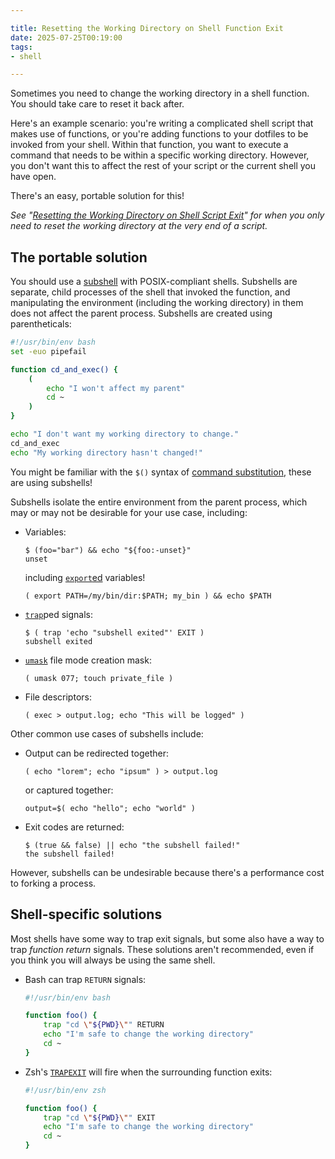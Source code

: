 ```yaml
---

title: Resetting the Working Directory on Shell Function Exit
date: 2025-07-25T00:19:00
tags:
- shell

---
```


Sometimes you need to change the working directory in a shell function. You should take care to reset it back after.

Here's an example scenario: you're writing a complicated shell script that makes use of functions, or you're adding functions to your dotfiles to be invoked from your shell. Within that function, you want to execute a command that needs to be within a specific working directory. However, you don't want this to affect the rest of your script or the current shell you have open.

There's an easy, portable solution for this!

_See "[Resetting the Working Directory on Shell Script Exit](/blog/resetting-the-working-directory-on-shell-script-exit)" for when you only need to reset the working directory at the very end of a script._

## The portable solution

You should use a [subshell](https://tldp.org/LDP/abs/html/subshells.html) with POSIX-compliant shells. Subshells are separate, child processes of the shell that invoked the function, and manipulating the environment (including the working directory) in them does not affect the parent process. Subshells are created using parentheticals:

```bash
#!/usr/bin/env bash
set -euo pipefail

function cd_and_exec() {
    (
        echo "I won't affect my parent"
        cd ~
    )
}

echo "I don't want my working directory to change."
cd_and_exec
echo "My working directory hasn't changed!"
```

You might be familiar with the `$()` syntax of [command substitution](https://www.gnu.org/software/bash/manual/html_node/Command-Substitution.html), these are using subshells!

Subshells isolate the entire environment from the parent process, which may or may not be desirable for your use case, including:

- Variables:

  ```shell
  $ (foo="bar") && echo "${foo:-unset}"
  unset
  ```

  including [`export`ed](https://www.gnu.org/software/bash/manual/html_node/Bourne-Shell-Builtins.html#index-export) variables!

  ```shell
  ( export PATH=/my/bin/dir:$PATH; my_bin ) && echo $PATH
  ```

- [`trap`](https://man7.org/linux/man-pages/man1/trap.1p.html)ped signals:

  ```shell
  $ ( trap 'echo "subshell exited"' EXIT )
  subshell exited
  ```

- [`umask`](https://linux.die.net/man/2/umask) file mode creation mask:

  ```shell
  ( umask 077; touch private_file )
  ```

- File descriptors:

  ```shell
  ( exec > output.log; echo "This will be logged" )
  ```

Other common use cases of subshells include:

- Output can be redirected together:

  ```shell
  ( echo "lorem"; echo "ipsum" ) > output.log
  ```

  or captured together:

  ```shell
  output=$( echo "hello"; echo "world" )
  ```

- Exit codes are returned:

  ```shell
  $ (true && false) || echo "the subshell failed!"
  the subshell failed!
  ```

However, subshells can be undesirable because there's a performance cost to forking a process.

## Shell-specific solutions

Most shells have some way to trap exit signals, but some also have a way to trap _function return_ signals. These solutions aren't recommended, even if you think you will always be using the same shell.

- Bash can trap `RETURN` signals:

  ```bash
  #!/usr/bin/env bash

  function foo() {
      trap "cd \"${PWD}\"" RETURN
      echo "I'm safe to change the working directory"
      cd ~
  }
  ```

- Zsh's [`TRAPEXIT`](https://zsh.sourceforge.io/Doc/Release/Functions.html#Trap-Functions) will fire when the surrounding function exits:

  ```bash
  #!/usr/bin/env zsh

  function foo() {
      trap "cd \"${PWD}\"" EXIT
      echo "I'm safe to change the working directory"
      cd ~
  }
  ```

